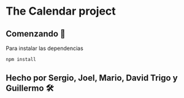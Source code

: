 # The Calendar project

## Comenzando 🚀

Para instalar las dependencias
```
npm install
```

## Hecho por Sergio, Joel, Mario, David Trigo y Guillermo 🛠️
